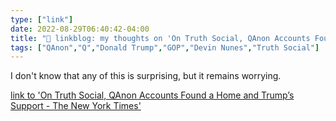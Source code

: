 ```yaml
---
type: ["link"]
date: 2022-08-29T06:40:42-04:00
title: "🔗 linkblog: my thoughts on 'On Truth Social, QAnon Accounts Found a Home and Trump’s Support - The New York Times'"
tags: ["QAnon","Q","Donald Trump","GOP","Devin Nunes","Truth Social"]
---
```

I don't know that any of this is surprising, but it remains worrying.
 

[link to 'On Truth Social, QAnon Accounts Found a Home and Trump’s Support - The New York Times'](https://www.nytimes.com/2022/08/29/technology/qanon-truth-social-trump.html)
